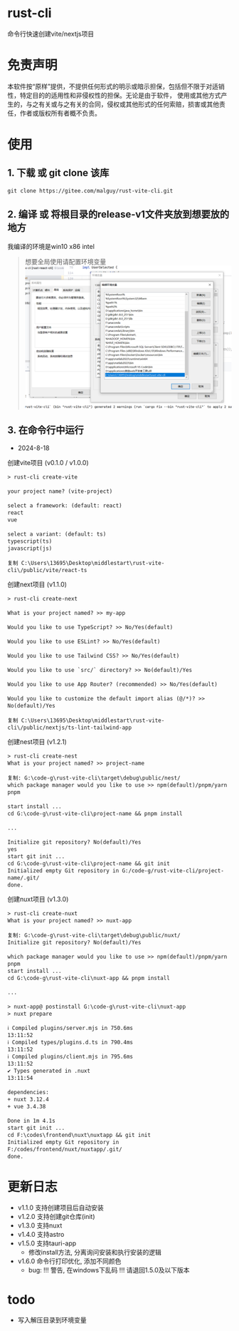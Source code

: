 # rust-cli

命令行快速创建vite/nextjs项目

# 免责声明

本软件按“原样”提供，不提供任何形式的明示或暗示担保，包括但不限于对适销性，特定目的的适用性和非侵权性的担保。无论是由于软件，
使用或其他方式产生的，与之有关或与之有关的合同，侵权或其他形式的任何索赔，损害或其他责任，作者或版权所有者概不负责。

# 使用

## 1. 下载 或 git clone 该库

```shell
git clone https://gitee.com/malguy/rust-vite-cli.git
```

## 2. 编译 或 将根目录的release-v1文件夹放到想要放的地方

我编译的环境是win10 x86 intel

> 想要全局使用请配置环境变量
![img.png](doc/img.png)

## 3. 在命令行中运行

- 2024-8-18

创建vite项目 (v0.1.0 / v1.0.0)

```shell
> rust-cli create-vite

your project name? (vite-project)

select a framework: (default: react)
react
vue

select a variant: (default: ts)
typescript(ts)
javascript(js)

复制 C:\Users\13695\Desktop\middlestart\rust-vite-cli\/public/vite/react-ts
```

创建next项目 (v1.1.0)

```shell
> rust-cli create-next

What is your project named? >> my-app

Would you like to use TypeScript? >> No/Yes(default)

Would you like to use ESLint? >> No/Yes(default)

Would you like to use Tailwind CSS? >> No/Yes(default)

Would you like to use `src/` directory? >> No(default)/Yes

Would you like to use App Router? (recommended) >> No/Yes(default)

Would you like to customize the default import alias (@/*)? >> No(default)/Yes

复制 C:\Users\13695\Desktop\middlestart\rust-vite-cli\/public/nextjs/ts-lint-tailwind-app
```

创建nest项目 (v1.2.1)

```shell
> rust-cli create-nest
What is your project named? >> project-name

复制: G:\code-g\rust-vite-cli\target\debug\public/nest/
which package manager would you like to use >> npm(default)/pnpm/yarn
pnpm

start install ...
cd G:\code-g\rust-vite-cli\project-name && pnpm install

...

Initialize git repository? No(default)/Yes
yes
start git init ...
cd G:\code-g\rust-vite-cli\project-name && git init
Initialized empty Git repository in G:/code-g/rust-vite-cli/project-name/.git/
done.
```

创建nuxt项目 (v1.3.0)

```shell
> rust-cli create-nuxt
What is your project named? >> nuxt-app

复制: G:\code-g\rust-vite-cli\target\debug\public/nuxt/
Initialize git repository? No(default)/Yes

which package manager would you like to use >> npm(default)/pnpm/yarn
pnpm 
start install ...
cd G:\code-g\rust-vite-cli\nuxt-app && pnpm install

... 

> nuxt-app@ postinstall G:\code-g\rust-vite-cli\nuxt-app
> nuxt prepare

ℹ Compiled plugins/server.mjs in 750.6ms                                                                                                            13:11:52
ℹ Compiled types/plugins.d.ts in 790.4ms                                                                                                            13:11:52   
ℹ Compiled plugins/client.mjs in 795.6ms                                                                                                            13:11:52   
✔ Types generated in .nuxt                                                                                                                          13:11:54

dependencies:
+ nuxt 3.12.4
+ vue 3.4.38

Done in 1m 4.1s
start git init ...
cd F:\codes\frontend\nuxt\nuxtapp && git init
Initialized empty Git repository in F:/codes/frontend/nuxt/nuxtapp/.git/
done.
```

# 更新日志

- v1.1.0 支持创建项目后自动安装
- v1.2.0 支持创建git仓库(init)
- v1.3.0 支持nuxt
- v1.4.0 支持astro
- v1.5.0 支持tauri-app
    - 修改install方法, 分离询问安装和执行安装的逻辑
- v1.6.0 命令行打印优化, 添加不同颜色
    - bug: !!! 警告, 在windows下乱码 !!! 请退回1.5.0及以下版本

# todo

- 写入解压目录到环境变量